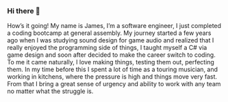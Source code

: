 ### Hi there 👋


How’s it going! My name is James, I’m a software engineer, I just completed a coding bootcamp at general assembly. My journey started a few years ago when I was studying sound design for game audio and realized that I really enjoyed the programming side of things, I taught myself a C# via game design and soon after decided to make the career switch to coding. To me it came naturally, I love making things, testing them out, perfecting them. In my time before this I spent a lot of time as a touring musician, and working  in kitchens, where the pressure is high and things move very fast. From that I bring a great sense of urgency and ability to work with any team no matter what the struggle is.

<!--
**jsullivan2847/jsullivan2847** is a ✨ _special_ ✨ repository because its `README.md` (this file) appears on your GitHub profile.

Here are some ideas to get you started:

- 🔭 I’m currently working on ... a map guessing game
- 🌱 I’m currently learning ... JQUERY
- 👯 I’m looking to collaborate on ... any project! Video games! Web app!
- 🤔 I’m looking for help with ... 
- 💬 Ask me about ...
- 📫 How to reach me: ... jsullivan2847@gmail.com
- 😄 Pronouns: ... he / him
- ⚡ Fun fact: ...
-->
